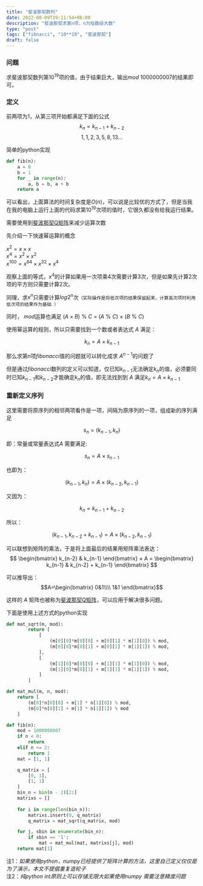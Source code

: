 ```yaml
---
title: "斐波那契数列"
date: 2022-08-09T19:11:54+08:00
description: "斐波那契求第n项，n为指数级大数"
type: "post"
tags: ["fibnacci", "10**19", "斐波那契"]
draft: false
---
```

### 问题
求斐波那契数列第$10^{19}$项的值，由于结果巨大，输出$mod$ $1000000007$的结果即可。  
### 定义  
前两项为1，从第三项开始都满足下面的公式  
$$k_n = k_{n-1} + k_{n-2}$$
$$1,1,2,3,5,8,13\ldots$$  

简单的python实现
```python
def fib(n):
    a = 0
    b = 1
    for _ in range(n):
        a, b = b, a + b
    return a
```
可以看出，上面算法的时间复杂度是$O(n)$，可以说是比较优的方式了，但是当我在我的电脑上运行上面的代码求第$10^{19}$次项的值时，它很久都没有给我运行结果。  

需要使用到[斐波那契Q矩阵](https://mathworld.wolfram.com/FibonacciQ-Matrix.html)来减少运算次数

先介绍一下快速幂运算的概念

$x^2 = x × x$  
$x^4 = x^2 × x^2$  
$x^{100} = x^{64} × x^{32} × x^4$

观察上面的等式，$x^4$的计算如果用一次项乘4次需要计算3次，但是如果先计算2次项的平方则只需要计算2次。  

同理，求$x^n$只需要计算$log2^n$次`（实际操作是将低次项的结果保留起来，计算高次项时利用低次项的结果作为基础 ）`

 

同时， $mod$运算也满足 $(A × B)$ % $C$ = $(A$ % $C)$ × $(B$ % $C)$

使用幂运算的规则，所以只需要找到一个数或者表达式 $A$ 满足： 

$$k_n = A × k_{n-1}$$  

那么求第$n$项$fibonacci$值的问题就可以转化成求 $A^{n-1}$的问题了 

但是通过$fibonacci$数列的定义可以知道，仅已知$k_{n-1}$无法确定$k_n$的值，必须要同时已知$k_{n-1}$和$k_{n-2}$才能确定$k_n$的值，即无法找到到 $A$ 满足$k_n = A × k_{n-1}$

### 重新定义序列

这里需要将原序列的相邻两项看作是一项，间隔为原序列的一项，组成新的序列满足  

$$s_n = (k_{n-1}, k_n)$$

即：常量或常量表达式$A$ 需要满足:  

$$s_n = A × s_{n-1}$$

也即为： 

$$(k_{n-1}, k_n) = A × (k_{n-2}, k_{n-1})$$  

又因为： 

$$k_n = k_{n-1} + k_{n-2}$$  

所以： 

$$(k_{n-1}, k_{n-2}+k_{n-1}) = A × (k_{n-2}, k_{n-1})$$

可以联想到矩阵的乘法，于是将上面最后的结果用矩阵乘法表达：  
$$
\begin{bmatrix}
k_{n-2} & k_{n-1}
\end{bmatrix} × A = \begin{bmatrix}
k_{n-1} & k_{n-2} + k_{n-1}
\end{bmatrix} 
$$

可以推导出：  
$$A=\begin{bmatrix}
0&1\\\\
1&1
\end{bmatrix}$$

这样的 $A$ 矩阵也被称为[斐波那契Q矩阵](https://mathworld.wolfram.com/FibonacciQ-Matrix.html)，可以应用于解决很多问题。

下面是使用上述方式的python实现

```python
def mat_sqrt(m, mod):
        return [
            [
                (m[0][0]*m[0][0] + m[0][1] * m[1][0]) % mod,
                (m[0][0]*m[0][1] + m[0][1] * m[1][1]) % mod,
            ],
            [
                (m[1][0]*m[0][0] + m[1][1] * m[1][0]) % mod,
                (m[1][0]*m[0][1] + m[1][1] * m[1][1]) % mod,
            ]
        ]

def mat_mul(m, n, mod):
    return [
        (m[0]*n[0][0] + m[1] * n[1][0]) % mod,
        (m[0]*n[0][1] + m[1] * n[1][1]) % mod
    ]

def fib(n):
    mod = 1000000007
    if n < 0:
        return
    elif n <= 2:
        return 1
    mat = [1, 1]

    q_matrix = [
        [0, 1],
        [1, 1]
    ]
    bin_n = bin(n - 2)[2:]
    matrixs = []
    
    for i in range(len(bin_n)):
        matrixs.insert(0, q_matrix)
        q_matrix = mat_sqrt(q_matrix, mod)

    for j, sbin in enumerate(bin_n):
        if sbin == '1':
            mat = mat_mul(mat, matrixs[j], mod)
    return mat[1]

```

注1：*如果使用python，numpy已经提供了矩阵计算的方法，这里自己定义仅仅是为了演示，本文不提倡重复造轮子*  
注2：*纯python int原则上可以存储无限大如果使用numpy 需要注意精度问题*